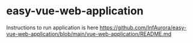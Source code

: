 # easy-vue-web-application
Instructions to run application is here https://github.com/InfAurora/easy-vue-web-application/blob/main/vue-web-application/README.md
